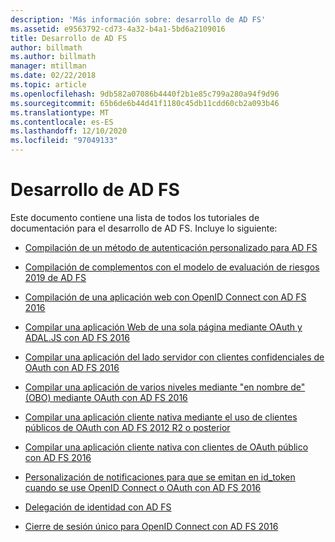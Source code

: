 ```yaml
---
description: 'Más información sobre: desarrollo de AD FS'
ms.assetid: e9563792-cd73-4a32-b4a1-5bd6a2109016
title: Desarrollo de AD FS
author: billmath
ms.author: billmath
manager: mtillman
ms.date: 02/22/2018
ms.topic: article
ms.openlocfilehash: 9db582a07086b4440f2b1e85c799a280a94f9d96
ms.sourcegitcommit: 65b6de6b44d41f1180c45db11cdd60cb2a093b46
ms.translationtype: MT
ms.contentlocale: es-ES
ms.lasthandoff: 12/10/2020
ms.locfileid: "97049133"
---
```

# <a name="ad-fs-development"></a>Desarrollo de AD FS


Este documento contiene una lista de todos los tutoriales de documentación para el desarrollo de AD FS. Incluye lo siguiente:


- [Compilación de un método de autenticación personalizado para AD FS](../ad-fs/development/ad-fs-build-custom-auth-method.md)

- [Compilación de complementos con el modelo de evaluación de riesgos 2019 de AD FS](../ad-fs/development/ad-fs-risk-assessment-model.md)

- [Compilación de una aplicación web con OpenID Connect con AD FS 2016](../ad-fs/development/Enabling-OpenId-Connect-with-AD-FS.md)

- [Compilar una aplicación Web de una sola página mediante OAuth y ADAL.JS con AD FS 2016](../ad-fs/development/Single-Page-Application-with-AD-FS.md)

- [Compilar una aplicación del lado servidor con clientes confidenciales de OAuth con AD FS 2016](./development/enabling-oauth-confidential-clients-with-ad-fs.md)

- [Compilar una aplicación de varios niveles mediante "en nombre de" (OBO) mediante OAuth con AD FS 2016](./development/ad-fs-on-behalf-of-authentication-in-windows-server.md)

- [Compilar una aplicación cliente nativa mediante el uso de clientes públicos de OAuth con AD FS 2012 R2 o posterior](/previous-versions/adfs-windows-server-2012R2/dn633593(v=msdn.10))

- [Compilar una aplicación cliente nativa con clientes de OAuth público con AD FS 2016](../ad-fs/development/native-client-with-ad-fs.md)

- [Personalización de notificaciones para que se emitan en id_token cuando se use OpenID Connect o OAuth con AD FS 2016](./development/custom-id-tokens-in-ad-fs.md)

- [Delegación de identidad con AD FS](../ad-fs/development/ad-fs-identity-delegation.md)

- [Cierre de sesión único para OpenID Connect con AD FS 2016](../ad-fs/development/ad-fs-logout-openid-connect.md)

